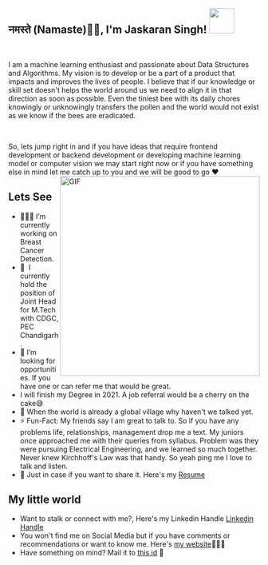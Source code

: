 <h2>नमस्ते (Namaste)🙏🏻, I'm Jaskaran Singh! <img src="https://media.giphy.com/media/12oufCB0MyZ1Go/giphy.gif" width="50"></h2>

<br />

I am a machine learning enthusiast and passionate about Data Structures and Algorithms. My vision is to develop or be a part of a product that impacts and improves the lives of people. I believe that if our knowledge or skill set doesn't helps the world around us we need to align it in that direction as soon as possible. Even the tiniest bee with its daily chores knowingly or unknowingly transfers the pollen and the world would not exist as we know if the bees are eradicated.

<br />

So, lets jump right in and if you have ideas that require frontend development or backend development or developing machine learning model or computer vision we may start right now or if you have something else in mind let me catch up to you and we will be good to go :heart:
<img align="right" alt="GIF" src="https://media.giphy.com/media/836HiJc7pgzy8iNXCn/giphy.gif" width="400">
  <h2> Lets See </h2>

  - 👨🏽‍💻 I’m currently working on Breast Cancer Detection.
  - :cowboy_hat_face:&nbsp; I currently hold the position of Joint Head for M.Tech with CDGC, PEC Chandigarh.
  - :see_no_evil:	 I’m looking for opportunities. If you have one or can refer me that would be great.
  - I will finish my Degree in 2021. A job referral would be a cherry on the cake:sweat_smile:
  - 💬 When the world is already a global village why haven't we talked yet.
  - ⚡️ Fun-Fact: My friends say I am great to talk to. So if you have any problems life, relationships, management drop me a text. My juniors once approached me with their queries from syllabus. Problem was they were pursuing Electrical Engineering, and we learned so much together. Never knew Kirchhoff's Law was that handy. So yeah ping me I love to talk and listen.
  - 📝 Just in case if you want to share it. Here's my [Resume](https://drive.google.com/file/d/1LKEW9xaA4OlSB9wteHD9JO9UduqZmIHF/view?usp=sharing)


<h2> My little world </h2>

   - Want to stalk or connect with me?, Here's my Linkedin Handle [Linkedin Handle](https://www.linkedin.com/in/imaginativeone/)
   - You won't find me on Social Media but if you have comments or recommendations or want to know me. Here's [my website](http://suitup)💭✍🏾
   - Have something on mind? Mail it to [this id](mailto:jaskaran.pta@gmail.com) 📖
